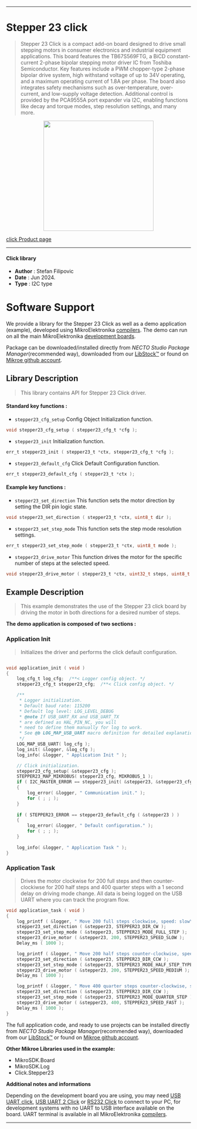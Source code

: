 
---
# Stepper 23 click

> Stepper 23 Click is a compact add-on board designed to drive small stepping motors in consumer electronics and industrial equipment applications. This board features the TB67S569FTG, a BiCD constant-current 2-phase bipolar stepping motor driver IC from Toshiba Semiconductor. Key features include a PWM chopper-type 2-phase bipolar drive system, high withstand voltage of up to 34V operating, and a maximum operating current of 1.8A per phase. The board also integrates safety mechanisms such as over-temperature, over-current, and low-supply voltage detection. Additional control is provided by the PCA9555A port expander via I2C, enabling functions like decay and torque modes, step resolution settings, and many more.

<p align="center">
  <img src="https://download.mikroe.com/images/click_for_ide/stepper23_click.png" height=300px>
</p>

[click Product page](https://www.mikroe.com/stepper-23-click)

---


#### Click library

- **Author**        : Stefan Filipovic
- **Date**          : Jun 2024.
- **Type**          : I2C type


# Software Support

We provide a library for the Stepper 23 Click
as well as a demo application (example), developed using MikroElektronika
[compilers](https://www.mikroe.com/necto-studio).
The demo can run on all the main MikroElektronika [development boards](https://www.mikroe.com/development-boards).

Package can be downloaded/installed directly from *NECTO Studio Package Manager*(recommended way), downloaded from our [LibStock&trade;](https://libstock.mikroe.com) or found on [Mikroe github account](https://github.com/MikroElektronika/mikrosdk_click_v2/tree/master/clicks).

## Library Description

> This library contains API for Stepper 23 Click driver.

#### Standard key functions :

- `stepper23_cfg_setup` Config Object Initialization function.
```c
void stepper23_cfg_setup ( stepper23_cfg_t *cfg );
```

- `stepper23_init` Initialization function.
```c
err_t stepper23_init ( stepper23_t *ctx, stepper23_cfg_t *cfg );
```

- `stepper23_default_cfg` Click Default Configuration function.
```c
err_t stepper23_default_cfg ( stepper23_t *ctx );
```

#### Example key functions :

- `stepper23_set_direction` This function sets the motor direction by setting the DIR pin logic state.
```c
void stepper23_set_direction ( stepper23_t *ctx, uint8_t dir );
```

- `stepper23_set_step_mode` This function sets the step mode resolution settings.
```c
err_t stepper23_set_step_mode ( stepper23_t *ctx, uint8_t mode );
```

- `stepper23_drive_motor` This function drives the motor for the specific number of steps at the selected speed.
```c
void stepper23_drive_motor ( stepper23_t *ctx, uint32_t steps, uint8_t speed );
```

## Example Description

> This example demonstrates the use of the Stepper 23 click board by driving the motor in both directions for a desired number of steps.

**The demo application is composed of two sections :**

### Application Init

> Initializes the driver and performs the click default configuration.

```c

void application_init ( void )
{
    log_cfg_t log_cfg;  /**< Logger config object. */
    stepper23_cfg_t stepper23_cfg;  /**< Click config object. */

    /** 
     * Logger initialization.
     * Default baud rate: 115200
     * Default log level: LOG_LEVEL_DEBUG
     * @note If USB_UART_RX and USB_UART_TX 
     * are defined as HAL_PIN_NC, you will 
     * need to define them manually for log to work. 
     * See @b LOG_MAP_USB_UART macro definition for detailed explanation.
     */
    LOG_MAP_USB_UART( log_cfg );
    log_init( &logger, &log_cfg );
    log_info( &logger, " Application Init " );

    // Click initialization.
    stepper23_cfg_setup( &stepper23_cfg );
    STEPPER23_MAP_MIKROBUS( stepper23_cfg, MIKROBUS_1 );
    if ( I2C_MASTER_ERROR == stepper23_init( &stepper23, &stepper23_cfg ) ) 
    {
        log_error( &logger, " Communication init." );
        for ( ; ; );
    }
    
    if ( STEPPER23_ERROR == stepper23_default_cfg ( &stepper23 ) )
    {
        log_error( &logger, " Default configuration." );
        for ( ; ; );
    }
    
    log_info( &logger, " Application Task " );
}

```

### Application Task

> Drives the motor clockwise for 200 full steps and then counter-clockiwse for 200 half
steps and 400 quarter steps with a 1 second delay on driving mode change. All data is
being logged on the USB UART where you can track the program flow.

```c
void application_task ( void )
{
    log_printf ( &logger, " Move 200 full steps clockwise, speed: slow\r\n\n" );
    stepper23_set_direction ( &stepper23, STEPPER23_DIR_CW );
    stepper23_set_step_mode ( &stepper23, STEPPER23_MODE_FULL_STEP );
    stepper23_drive_motor ( &stepper23, 200, STEPPER23_SPEED_SLOW );
    Delay_ms ( 1000 );

    log_printf ( &logger, " Move 200 half steps counter-clockwise, speed: medium\r\n\n" );
    stepper23_set_direction ( &stepper23, STEPPER23_DIR_CCW );
    stepper23_set_step_mode ( &stepper23, STEPPER23_MODE_HALF_STEP_TYPE_A );
    stepper23_drive_motor ( &stepper23, 200, STEPPER23_SPEED_MEDIUM );
    Delay_ms ( 1000 );

    log_printf ( &logger, " Move 400 quarter steps counter-clockwise, speed: fast\r\n\n" );
    stepper23_set_direction ( &stepper23, STEPPER23_DIR_CCW );
    stepper23_set_step_mode ( &stepper23, STEPPER23_MODE_QUARTER_STEP );
    stepper23_drive_motor ( &stepper23, 400, STEPPER23_SPEED_FAST );
    Delay_ms ( 1000 );
}
```

The full application code, and ready to use projects can be installed directly from *NECTO Studio Package Manager*(recommended way), downloaded from our [LibStock&trade;](https://libstock.mikroe.com) or found on [Mikroe github account](https://github.com/MikroElektronika/mikrosdk_click_v2/tree/master/clicks).

**Other Mikroe Libraries used in the example:**

- MikroSDK.Board
- MikroSDK.Log
- Click.Stepper23

**Additional notes and informations**

Depending on the development board you are using, you may need
[USB UART click](https://www.mikroe.com/usb-uart-click),
[USB UART 2 Click](https://www.mikroe.com/usb-uart-2-click) or
[RS232 Click](https://www.mikroe.com/rs232-click) to connect to your PC, for
development systems with no UART to USB interface available on the board. UART
terminal is available in all MikroElektronika
[compilers](https://shop.mikroe.com/compilers).

---
